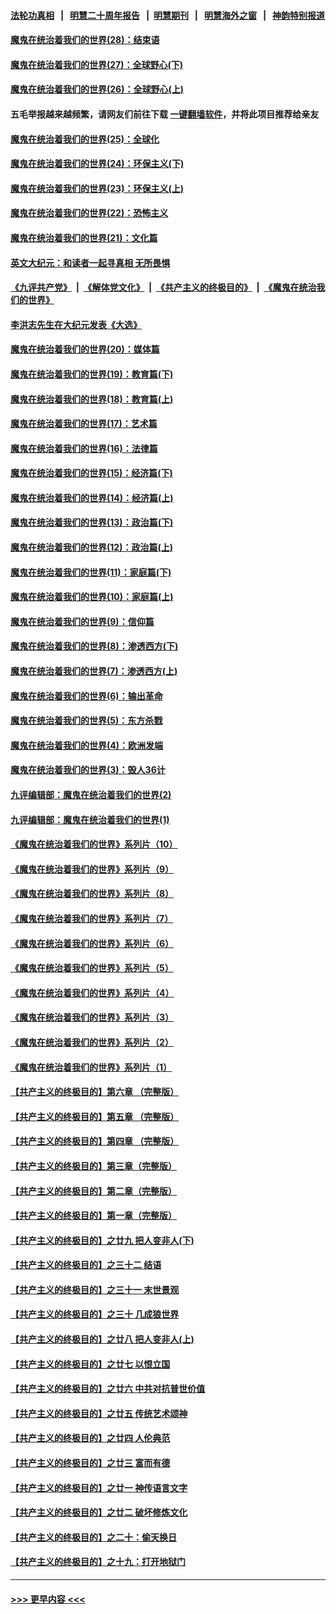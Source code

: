 #### [法轮功真相](https://github.com/gfw-breaker/truth/blob/master/README.md?t=0) &nbsp;&nbsp;|&nbsp;&nbsp; [明慧二十周年报告](https://github.com/gfw-breaker/mh-reports/blob/master/README.md?t=0) &nbsp;&nbsp;|&nbsp;&nbsp;[明慧期刊](https://github.com/gfw-breaker/mh-qikan) &nbsp;&nbsp;|&nbsp;&nbsp; [明慧海外之窗](https://github.com/gfw-breaker/mh-news/blob/master/README.md?t=0) &nbsp;&nbsp;|&nbsp;&nbsp; [神韵特别报道](https://github.com/gfw-breaker/mh-news/blob/master/shenyun.md?t=0)
#### [魔鬼在统治着我们的世界(28)：结束语](../pages/nsc422/n10936246.md?t=07071351) 
#### [魔鬼在统治着我们的世界(27)：全球野心(下)](../pages/nsc422/n10928319.md?t=07071351) 
#### [魔鬼在统治着我们的世界(26)：全球野心(上)](../pages/nsc422/n10900318.md?t=07071351) 
#### 五毛举报越来越频繁，请网友们前往下载 [一键翻墙软件](https://github.com/gfw-breaker/ssr-accounts)，并将此项目推荐给亲友
#### [魔鬼在统治着我们的世界(25)：全球化](../pages/nsc422/n10788205.md?t=07071351) 
#### [魔鬼在统治着我们的世界(24)：环保主义(下)](../pages/nsc422/n10695307.md?t=07071351) 
#### [魔鬼在统治着我们的世界(23)：环保主义(上)](../pages/nsc422/n10688613.md?t=07071351) 
#### [魔鬼在统治着我们的世界(22)：恐怖主义](../pages/nsc422/n10614727.md?t=07071351) 
#### [魔鬼在统治着我们的世界(21)：文化篇](../pages/nsc422/n10597706.md?t=07071351) 
#### [英文大纪元：和读者一起寻真相 无所畏惧](../pages/nsc422/n12542027.md?t=07071351) 
#### [《九评共产党》](https://github.com/begood0513/9ping.md/blob/master/README.md) &nbsp;|&nbsp; [《解体党文化》](../../../../jtdwh.md/blob/master/README.md)  &nbsp;|&nbsp; [《共产主义的终极目的》](../../../../gczydzjmd.md/blob/master/README.md) &nbsp;|&nbsp; [《魔鬼在统治我们的世界》](../../../../mgztzwmdsj.md/blob/master/README.md) 
#### [李洪志先生在大纪元发表《大选》](../pages/nsc422/n12534746.md?t=07071351) 
#### [魔鬼在统治着我们的世界(20)：媒体篇](../pages/nsc422/n10586579.md?t=07071351) 
#### [魔鬼在统治着我们的世界(19)：教育篇(下)](../pages/nsc422/n10564808.md?t=07071351) 
#### [魔鬼在统治着我们的世界(18)：教育篇(上)](../pages/nsc422/n10526970.md?t=07071351) 
#### [魔鬼在统治着我们的世界(17)：艺术篇](../pages/nsc422/n10499093.md?t=07071351) 
#### [魔鬼在统治着我们的世界(16)：法律篇](../pages/nsc422/n10485969.md?t=07071351) 
#### [魔鬼在统治着我们的世界(15)：经济篇(下)](../pages/nsc422/n10469975.md?t=07071351) 
#### [魔鬼在统治着我们的世界(14)：经济篇(上)](../pages/nsc422/n10457370.md?t=07071351) 
#### [魔鬼在统治着我们的世界(13)：政治篇(下)](../pages/nsc422/n10448270.md?t=07071351) 
#### [魔鬼在统治着我们的世界(12)：政治篇(上)](../pages/nsc422/n10444576.md?t=07071351) 
#### [魔鬼在统治着我们的世界(11)：家庭篇(下)](../pages/nsc422/n10440961.md?t=07071351) 
#### [魔鬼在统治着我们的世界(10)：家庭篇(上)](../pages/nsc422/n10435448.md?t=07071351) 
#### [魔鬼在统治着我们的世界(9)：信仰篇](../pages/nsc422/n10432159.md?t=07071351) 
#### [魔鬼在统治着我们的世界(8)：渗透西方(下)](../pages/nsc422/n10429603.md?t=07071351) 
#### [魔鬼在统治着我们的世界(7)：渗透西方(上)](../pages/nsc422/n10426013.md?t=07071351) 
#### [魔鬼在统治着我们的世界(6)：输出革命](../pages/nsc422/n10421536.md?t=07071351) 
#### [魔鬼在统治着我们的世界(5)：东方杀戮](../pages/nsc422/n10417707.md?t=07071351) 
#### [魔鬼在统治着我们的世界(4)：欧洲发端](../pages/nsc422/n10414890.md?t=07071351) 
#### [魔鬼在统治着我们的世界(3)：毁人36计](../pages/nsc422/n10411583.md?t=07071351) 
#### [九评编辑部：魔鬼在统治着我们的世界(2)](../pages/nsc422/n10410036.md?t=07071351) 
#### [九评编辑部：魔鬼在统治着我们的世界(1)](../pages/nsc422/n10406825.md?t=07071351) 
#### [《魔鬼在统治着我们的世界》系列片（10）](../pages/nsc422/n12292670.md?t=07071351) 
#### [《魔鬼在统治着我们的世界》系列片（9）](../pages/nsc422/n12290859.md?t=07071351) 
#### [《魔鬼在统治着我们的世界》系列片（8）](../pages/nsc422/n12287445.md?t=07071351) 
#### [《魔鬼在统治着我们的世界》系列片（7）](../pages/nsc422/n12283425.md?t=07071351) 
#### [《魔鬼在统治着我们的世界》系列片（6）](../pages/nsc422/n12282314.md?t=07071351) 
#### [《魔鬼在统治着我们的世界》系列片（5）](../pages/nsc422/n12281419.md?t=07071351) 
#### [《魔鬼在统治着我们的世界》系列片（4）](../pages/nsc422/n12274024.md?t=07071351) 
#### [《魔鬼在统治着我们的世界》系列片（3）](../pages/nsc422/n12271322.md?t=07071351) 
#### [《魔鬼在统治着我们的世界》系列片（2）](../pages/nsc422/n12269049.md?t=07071351) 
#### [《魔鬼在统治着我们的世界》系列片（1）](../pages/nsc422/n12267575.md?t=07071351) 
#### [【共产主义的终极目的】第六章 （完整版）](../pages/nsc422/n11428913.md?t=07071351) 
#### [【共产主义的终极目的】第五章 （完整版）](../pages/nsc422/n11428912.md?t=07071351) 
#### [【共产主义的终极目的】第四章 （完整版）](../pages/nsc422/n11428907.md?t=07071351) 
#### [【共产主义的终极目的】第三章（完整版）](../pages/nsc422/n11428848.md?t=07071351) 
#### [【共产主义的终极目的】第二章（完整版）](../pages/nsc422/n11428831.md?t=07071351) 
#### [【共产主义的终极目的】第一章（完整版）](../pages/nsc422/n11417651.md?t=07071351) 
#### [【共产主义的终极目的】之廿九 把人变非人(下)](../pages/nsc422/n11344140.md?t=07071351) 
#### [【共产主义的终极目的】之三十二 结语](../pages/nsc422/n11360535.md?t=07071351) 
#### [【共产主义的终极目的】之三十一 末世景观](../pages/nsc422/n11351129.md?t=07071351) 
#### [【共产主义的终极目的】之三十 几成狼世界](../pages/nsc422/n11348280.md?t=07071351) 
#### [【共产主义的终极目的】之廿八 把人变非人(上)](../pages/nsc422/n11340492.md?t=07071351) 
#### [【共产主义的终极目的】之廿七 以恨立国](../pages/nsc422/n11336944.md?t=07071351) 
#### [【共产主义的终极目的】之廿六 中共对抗普世价值](../pages/nsc422/n11324785.md?t=07071351) 
#### [【共产主义的终极目的】之廿五 传统艺术颂神](../pages/nsc422/n11296396.md?t=07071351) 
#### [【共产主义的终极目的】之廿四 人伦典范](../pages/nsc422/n11296397.md?t=07071351) 
#### [【共产主义的终极目的】之廿三 富而有德](../pages/nsc422/n11283598.md?t=07071351) 
#### [【共产主义的终极目的】之廿一 神传语言文字](../pages/nsc422/n11263265.md?t=07071351) 
#### [【共产主义的终极目的】之廿二 破坏修炼文化](../pages/nsc422/n11245728.md?t=07071351) 
#### [【共产主义的终极目的】之二十：偷天换日](../pages/nsc422/n11238846.md?t=07071351) 
#### [【共产主义的终极目的】之十九：打开地狱门](../pages/nsc422/n11206376.md?t=07071351) 

----
#### [ >>> 更早内容 <<< ](../indexes/nsc422-earlier.md)
